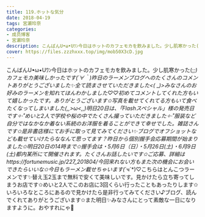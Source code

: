 ```yaml
---
title: 119.ホットな気分
date: 2018-04-19
tags: 宮瀬玲奈
categories: 
- 成员博客
- 宮瀬玲奈
description: こんばんU•ω•Uﾜﾝ今日はホットのカフェモカを飲みました。少し肌寒かった(;_;)カフェモカ美味しかったです(*´∀｀*)昨日のラーメンブログへのたくさんのコメントありがとうございました✨全て読まさせていただきま...
cover: https://files.zzzhxxx.top/img/mob50X3cD.jpg 
---
```


こんばんU•ω•Uﾜﾝ今日はホットのカフェモカを飲みました。少し肌寒かった(;_;)カフェモカ美味しかったです(*´∀｀*)昨日のラーメンブログへのたくさんのコメントありがとうございました✨全て読まさせていただきました<(_ _*)>みなさんのお好みのラーメンを知れてほんわかしました♡♡初めてコメントしてくれた方もいて嬉しかったです。ありがとうございます✩写真を載せてくれてる方もいて食べたくなってしまいました(,,>ω<,,)明日20日は、「Flashスペシャル」様の発売日です✧‧˚めいと2人で学校や桜の中でたくさん撮っていただきました✧‧˚服装など自分ではなかなか着ない系統のお洋服を着ることができて幸せでした。雑誌さんです✩是非書店様にてお手に取って見てみてください✨ブログでオフショットなども載せていけたらななんて思ってます？昨日から個別握手会応募期間が始まりました✩明日20日の14時まで✩握手会は・5月6日（日）・5月26日(土)・6月9日(土)都内某所にて開催されます。たくさんお話したいです✩ご応募、詳細はhttps://fortunemusic.jp/227_201804/今回来れない方もまた次の機会にお会いできたらいいな✩今日もラーメン載せちゃいます(*´ч`*)♡こちらはとんこつラーメンです✨替え玉2玉まで無料で安くて美味しいです。見かけたら立ち寄ってしまうお店です✩めいと2人でこのお店に3回くらい行ったこともあったりします✩いろいろなところにあるので見かけたら是非行ってみてください♪ブログ、読んでくれてありがとうございます✩また明日✨みなさんにとって素敵な一日になりますように。おやすれにゃ💓


